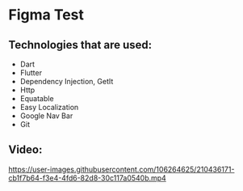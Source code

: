 # Figma Test

## Technologies that are used:
- Dart
- Flutter
- Dependency Injection, GetIt
- Http
- Equatable
- Easy Localization
- Google Nav Bar
- Git



## Video:



https://user-images.githubusercontent.com/106264625/210436171-cb1f7b64-f3e4-4fd6-82d8-30c117a0540b.mp4

